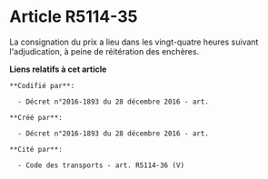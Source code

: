 # Article R5114-35

La consignation du prix a lieu dans les vingt-quatre heures suivant l'adjudication, à peine de réitération des enchères.

**Liens relatifs à cet article**

	**Codifié par**:

	  - Décret n°2016-1893 du 28 décembre 2016 - art.

	**Créé par**:

	  - Décret n°2016-1893 du 28 décembre 2016 - art.

	**Cité par**:

	  - Code des transports - art. R5114-36 (V)
